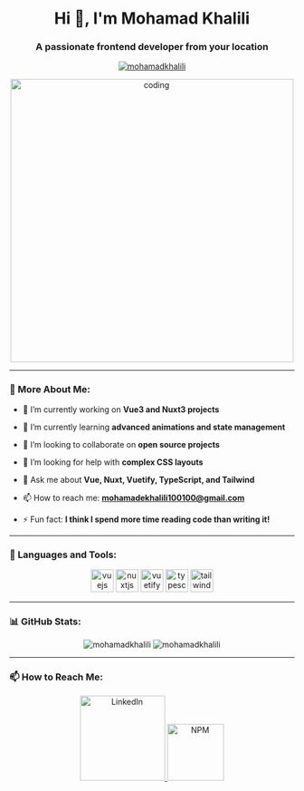 <h1 align="center">Hi 👋, I'm Mohamad Khalili</h1>
<h3 align="center">A passionate frontend developer from your location</h3>

<p align="center">
  <a href="https://github.com/mohamadkhalili">
    <img src="https://komarev.com/ghpvc/?username=mohamadkhalili&label=Profile%20views&color=0e75b6&style=flat" alt="mohamadkhalili" />
  </a>
</p>

<div align="center">
  <img src="https://media.giphy.com/media/H1R1UTGcTJq4gGj1da/giphy.gif" alt="coding" width="500">
</div>

---

### 🧐 More About Me:

- 🔭 I’m currently working on **Vue3 and Nuxt3 projects**

- 🌱 I’m currently learning **advanced animations and state management**

- 👯 I’m looking to collaborate on **open source projects**

- 🤝 I’m looking for help with **complex CSS layouts**

- 💬 Ask me about **Vue, Nuxt, Vuetify, TypeScript, and Tailwind**

- 📫 How to reach me: **mohamadekhalili100100@gmail.com**

- ⚡ Fun fact: **I think I spend more time reading code than writing it!**

---

### 🚀 Languages and Tools:

<p align="center">
  <img src="https://devicons.github.io/devicon/devicon.git/icons/vuejs/vuejs-original-wordmark.svg" alt="vuejs" width="40" height="40"/>
  <img src="https://devicons.github.io/devicon/devicon.git/icons/nuxtjs/nuxtjs-original-wordmark.svg" alt="nuxtjs" width="40" height="40"/>
  <img src="https://devicons.github.io/devicon/devicon.git/icons/vuetify/vuetify-original.svg" alt="vuetify" width="40" height="40"/>
  <img src="https://devicons.github.io/devicon/devicon.git/icons/typescript/typescript-original.svg" alt="typescript" width="40" height="40"/>
  <img src="https://devicons.github.io/devicon/devicon.git/icons/tailwindcss/tailwindcss-plain.svg" alt="tailwind" width="40" height="40"/>
</p>

---

### 📊 GitHub Stats:

<div align="center">
  <img src="https://github-readme-stats.vercel.app/api?username=mohamadkhalili&show_icons=true&locale=en&theme=radical" alt="mohamadkhalili" />
  <img src="https://github-readme-streak-stats.herokuapp.com/?user=mohamadkhalili&theme=dark" alt="mohamadkhalili" />
</div>

---

### 📫 How to Reach Me:

<p align="center">
  <a href="https://linkedin.com/in/mohamad-khalili-b71949204">
    <img src="https://content.linkedin.com/content/dam/me/business/en-us/amp/brand-site/v2/bg/LI-Logo.svg.original.svg" alt="LinkedIn" width="150" />
  </a>
  <a href="https://www.npmjs.com/~mdakh">
    <img src="https://upload.wikimedia.org/wikipedia/commons/d/db/Npm-logo.svg" alt="NPM" width="100" />
  </a>
</p>

